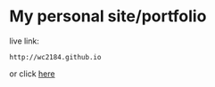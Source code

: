 # My personal site/portfolio

live link: 
```
http://wc2184.github.io
```
or click [here](http://wc2184.github.io)
